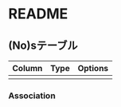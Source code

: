 # README

## (No)sテーブル
|Column |Type |Options |
|-------|-----|--------|
| | | |

### Association

<!-- -  :(No)s -->


<!--
table/(No)s:0
-->